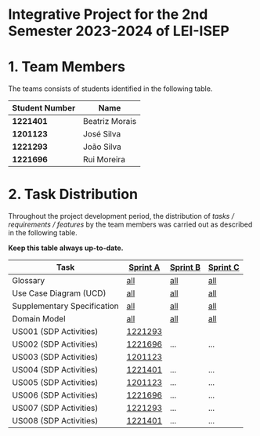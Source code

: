 # Integrative Project for the 2nd Semester 2023-2024 of LEI-ISEP

# 1. Team Members

The teams consists of students identified in the following table.

| Student Number | Name           |
|----------------|----------------|
| **1221401**    | Beatriz Morais |
| **1201123**    | José Silva     |
| **1221293**    | João Silva     |
| **1221696**    | Rui Moreira    |

# 2. Task Distribution ###

Throughout the project development period, the distribution of _tasks / requirements / features_ by the team members
was carried out as described in the following table.

**Keep this table always up-to-date.**

| Task                       | [Sprint A](sprintA/Readme.md)                                                              | [Sprint B](sprintB/Readme.md)                                                              | [Sprint C](sprintC/Readme.md)                                                              |
|----------------------------|--------------------------------------------------------------------------------------------|--------------------------------------------------------------------------------------------|--------------------------------------------------------------------------------------------|
| Glossary                   | [all](sprintA/global-artifacts/01.requirements-engineering/glossary.md)                    | [all](sprintB/global-artifacts/01.engineering-requirements/glossary.md)                    | [all](sprintC/global-artifacts/01.engineering-requirements/glossary.md)                    |
| Use Case Diagram (UCD)     | [all](sprintA/global-artifacts/01.requirements-engineering/use-case-diagram.md)            | [all](sprintB/global-artifacts/01.engineering-requirements/use-case-diagram.md)            | [all](sprintC/global-artifacts/01.engineering-requirements/use-case-diagram.md)            |
| Supplementary Specification | [all](sprintA/global-artifacts/01.requirements-engineering/supplementary-specification.md) | [all](sprintB/global-artifacts/01.engineering-requirements/supplementary-specification.md) | [all](sprintC/global-artifacts/01.engineering-requirements/supplementary-specification.md) |
| Domain Model               | [all](sprintA/global-artifacts/02.analysis/analysis.md)                                    | [all](sprintB/global-artifacts/02.analysis/analysis.md)                                    | [all](sprintC/global-artifacts/02.analysis/analysis.md)                                    |
| US001 (SDP Activities)     | [1221293](sprintA/us001/Readme.md)                                                         |                                                                                            |                                                                                            |
| US002 (SDP Activities)     | [1221696](sprintA/us002/Readme.md)                                                         | ...                                                                                        | ...                                                                                        |
| US003 (SDP Activities)     | [1201123](sprintA/us003/Readme.md)                                                         |                                                                                            |                                                                                            |
| US004 (SDP Activities)     | [1221401](sprintA/us004/Readme.md)                                                         | ...                                                                                        | ...                                                                                        |
| US005 (SDP Activities)     | [1201123](sprintA/us005/Readme.md)                                                         | ...                                                                                        | ...                                                                                        |
| US006 (SDP Activities)     | [1221696](sprintA/us006/Readme.md)                                                         | ...                                                                                        | ...                                                                                        |
| US007 (SDP Activities)     | [1221293](sprintA/us007/Readme.md)                                                         | ...                                                                                        | ...                                                                                        |
| US008 (SDP Activities)     | [1221401](sprintA/us008/Readme.md)                                                         | ...                                                                                        | ...                                                                                        |
